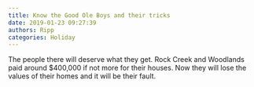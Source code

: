 ```yaml
---
title: Know the Good Ole Boys and their tricks
date: 2019-01-23 09:27:39
authors: Ripp
categories: Holiday
---
```


 The people there will deserve what they get.  Rock Creek and Woodlands paid around $400,000 if not more for their houses.  Now they will lose the values of their homes and it will be their fault.